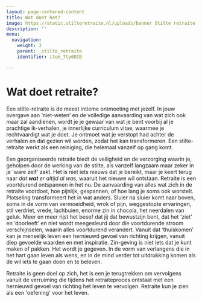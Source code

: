 ```yaml
---
layout: page-centered-content
title: Wat doet het?
image: https://static.stilteretraite.nl/uploads/banner Stilte retraite.jpg
description: ''
menu:
  navigation:
    weight: 3
    parent: _stilte_retraite
    identifier: item_7ty6DCB

---
```

# Wat doet retraite?

Een stilte-retraite is de meest intieme ontmoeting met jezelf. In jouw overgave aan ‘niet-weten’ en de volledige aanvaarding van wat zich ook maar zal aandienen, wordt je je gewaar van wat je bent voorbij al je prachtige ik-verhalen, je innerlijke curriculum vitae, waarmee je rechtvaardigt wat je doet. Je ontmoet wat je verstopt had achter de verhalen en dat gezien wil worden, zodat het kan transformeren. Een stilte-retraite werkt als een reiniging, die helemaal vanzelf op gang komt.

Een georganiseerde retraite biedt de veiligheid en de verzorging waarin je, geholpen door de werking van de stilte, als vanzelf langzaam maar zeker in je 'ware zelf' zakt. Het is niet iets nieuws dat je bereikt, maar je keert terug naar _dat **wat** er altijd al was_, waaruit het nieuwe wil ontstaan. Retraite is een voortdurend ontspannen in het nu. De aanvaarding van alles wat zich in de retraite voordoet, hoe pijnlijk, gespannen, of hoe lang je soms ook worstelt. Plotseling transformeert het in wat anders. Sluier na sluier komt naar boven, soms in de vorm van vermoeidheid, wrok of pijn, weggestopte ervaringen, stil verdriet, vrede, lachbuien, enorme zin in chocola, het neerdalen van geluk. Meer en meer rijst het besef dat jij dat bewustzijn bent, dat het ‘ziet’ en ‘doorleeft’ en niet wordt meegesleurd door die voortdurende stroom verschijnselen, waarin alles voortdurend verandert. Vanuit dat ‘thuiskomen’ kan je menselijk leven een hernieuwd gevoel van richting krijgen, vanuit diep gevoelde waarden en met inspiratie. Zin-geving is niet iets dat je kunt maken of pakken. Het wordt je gegeven. In de vorm van verlangens die in het hart gaan leven als wens, en in de mind verder tot uitdrukking komen als de wil iets te gaan doen en te beleven.

Retraite is geen doel op zich, het is een je terugtrekken om vervolgens vanuit de verruiming die tijdens het retraiteproces ontstaat met een hernieuwd gevoel van richting het leven te vervolgen. Retraite kun je zien als een 'oefening' voor het leven.